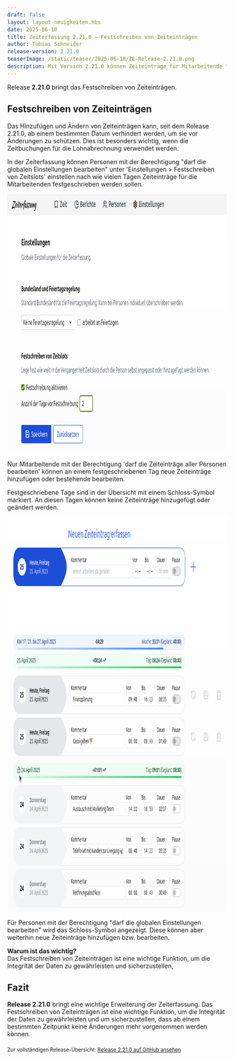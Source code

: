```yaml
---
draft: false
layout: layout-neuigkeiten.hbs
date: 2025-06-18
title: Zeiterfassung 2.21.0 – Festschreiben von Zeiteinträgen
author: Tobias Schneider
release-version: 2.21.0
teaserImage: /static/teaser/2025-06-18/ZE-Release-2.21.0.png
description: Mit Version 2.21.0 können Zeiteinträge für Mitarbeitende festgeschrieben werden.
---
```


Release **2.21.0** bringt das Festschreiben von Zeiteinträgen.

<!-- more -->

## Festschreiben von Zeiteinträgen

Das Hinzufügen und Ändern von Zeiteinträgen kann, seit dem Release 2.21.0, ab einem bestimmten Datum verhindert werden, um sie vor Änderungen zu schützen.
Dies ist besonders wichtig, wenn die Zeitbuchungen für die Lohnabrechnung verwendet werden.

In der Zeiterfassung können Personen mit der Berechtigung "darf die globalen Einstellungen bearbeiten" unter
'Einstellungen > Festschreiben von Zeitslots' einstellen nach wie vielen Tagen Zeiteinträge für die Mitarbeitenden festgeschrieben werden sollen.

<p>
  <picture>
    <img
      src="zeiteintrag_festschreiben.png"
      alt=""
      decoding="async"
      loading="lazy"
      width="982"
      height="593"
    />
  </picture>
</p>

Nur Mitarbeitende mit der Berechtigung 'darf die Zeiteinträge aller Personen bearbeiten' 
können an einem festgeschriebenen Tag neue Zeiteinträge hinzufügen oder bestehende bearbeiten.

Festgeschriebene Tage sind in der Übersicht mit einem Schloss-Symbol markiert. 
An diesen Tagen können keine Zeiteinträge hinzugefügt oder geändert werden.

<p>
  <picture>
    <img
      src="zeiteintrag_festschreiben_lock_zeit.png"
      alt=""
      decoding="async"
      loading="lazy"
      width="1036"
      height="903"
    />
  </picture>
</p>

Für Personen mit der Berechtigung "darf die globalen Einstellungen bearbeiten" wird das Schloss-Symbol angezeigt.
Diese können aber weiterhin neue Zeiteinträge hinzufügen bzw. bearbeiten.

**Warum ist das wichtig?**  
Das Festschreiben von Zeiteinträgen ist eine wichtige Funktion, um die Integrität der Daten zu gewährleisten und sicherzustellen,

## Fazit

**Release 2.21.0** bringt eine wichtige Erweiterung der Zeiterfassung. Das Festschreiben von Zeiteinträgen ist eine wichtige Funktion,
um die Integrität der Daten zu gewährleisten und um sicherzustellen, dass ab einem bestimmten Zeitpunkt keine Änderungen mehr vorgenommen werden können.

<sub>Zur vollständigen Release-Übersicht: [Release 2.21.0 auf GitHub ansehen](https://github.com/urlaubsverwaltung/zeiterfassung/releases/tag/zeiterfassung-2.21.0)</sub>
